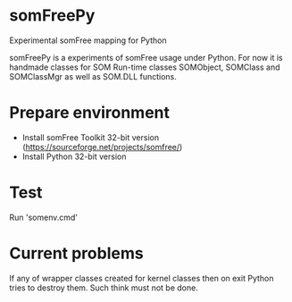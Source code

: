 # somFreePy

Experimental somFree mapping for Python

somFreePy is a experiments of somFree usage under Python. For now it is handmade classes for SOM Run-time
classes SOMObject, SOMClass and SOMClassMgr as well as SOM.DLL functions.

# Prepare environment

- Install somFree Toolkit 32-bit version (https://sourceforge.net/projects/somfree/)
- Install Python 32-bit version

# Test

Run 'somenv.cmd'

# Current problems

If any of wrapper classes created for kernel classes then on exit Python tries to destroy them. Such think must
not be done.